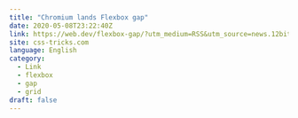 ```yaml
---
title: "Chromium lands Flexbox gap"
date: 2020-05-08T23:22:40Z
link: https://web.dev/flexbox-gap/?utm_medium=RSS&utm_source=news.12bit.vn
site: css-tricks.com
language: English
category:
  - Link
  - flexbox
  - gap
  - grid
draft: false
---
```

